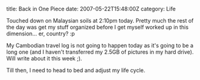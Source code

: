 title: Back in One Piece
date: 2007-05-22T15:48:00Z
category: Life

Touched down on Malaysian soils at 2:10pm today. Pretty much the rest of the day was get my stuff organized before I get myself worked up in this dimension… er, country? :p

My Cambodian travel log is not going to happen today as it's going to be a long one (and I haven't transferred my 2.5GB of pictures in my hard drive). Will write about it this week ;).

Till then, I need to head to bed and adjust my life cycle.
